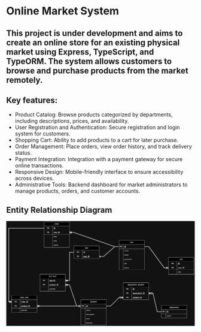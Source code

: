 # Online Market System
## This project is under development and aims to create an online store for an existing physical market using Express, TypeScript, and TypeORM. The system allows customers to browse and purchase products from the market remotely. 

## Key features:

- Product Catalog: Browse products categorized by departments, including descriptions, prices, and availability.
- User Registration and Authentication: Secure registration and login system for customers.
- Shopping Cart: Ability to add products to a cart for later purchase.
- Order Management: Place orders, view order history, and track delivery status.
- Payment Integration: Integration with a payment gateway for secure online transactions.
- Responsive Design: Mobile-friendly interface to ensure accessibility across devices.
- Administrative Tools: Backend dashboard for market administrators to manage products, orders, and customer accounts.

## Entity Relationship Diagram

<img src="./readmeAssets/market.png"/> 
